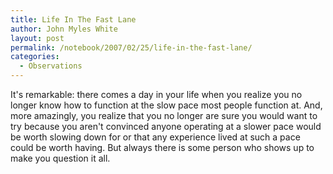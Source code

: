 ```yaml
---
title: Life In The Fast Lane
author: John Myles White
layout: post
permalink: /notebook/2007/02/25/life-in-the-fast-lane/
categories:
  - Observations
---
```


It's remarkable: there comes a day in your life when you realize you no longer know how to function at the slow pace most people function at. And, more amazingly, you realize that you no longer are sure you would want to try because you aren't convinced anyone operating at a slower pace would be worth slowing down for or that any experience lived at such a pace could be worth having. But always there is some person who shows up to make you question it all.
